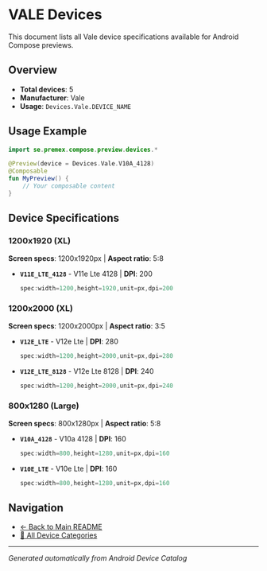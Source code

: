 # VALE Devices

This document lists all Vale device specifications available for Android Compose previews.

## Overview

- **Total devices**: 5
- **Manufacturer**: Vale
- **Usage**: `Devices.Vale.DEVICE_NAME`

## Usage Example

```kotlin
import se.premex.compose.preview.devices.*

@Preview(device = Devices.Vale.V10A_4128)
@Composable
fun MyPreview() {
    // Your composable content
}
```

## Device Specifications

### 1200x1920 (XL)

**Screen specs**: 1200x1920px | **Aspect ratio**: 5:8

- **`V11E_LTE_4128`** - V11e Lte 4128 | **DPI**: 200
  ```kotlin
  spec:width=1200,height=1920,unit=px,dpi=200
  ```

### 1200x2000 (XL)

**Screen specs**: 1200x2000px | **Aspect ratio**: 3:5

- **`V12E_LTE`** - V12e Lte | **DPI**: 280
  ```kotlin
  spec:width=1200,height=2000,unit=px,dpi=280
  ```

- **`V12E_LTE_8128`** - V12e Lte 8128 | **DPI**: 240
  ```kotlin
  spec:width=1200,height=2000,unit=px,dpi=240
  ```

### 800x1280 (Large)

**Screen specs**: 800x1280px | **Aspect ratio**: 5:8

- **`V10A_4128`** - V10a 4128 | **DPI**: 160
  ```kotlin
  spec:width=800,height=1280,unit=px,dpi=160
  ```

- **`V10E_LTE`** - V10e Lte | **DPI**: 160
  ```kotlin
  spec:width=800,height=1280,unit=px,dpi=160
  ```

## Navigation

- [← Back to Main README](../../README.md)
- [📱 All Device Categories](../README.md)

---
*Generated automatically from Android Device Catalog*
